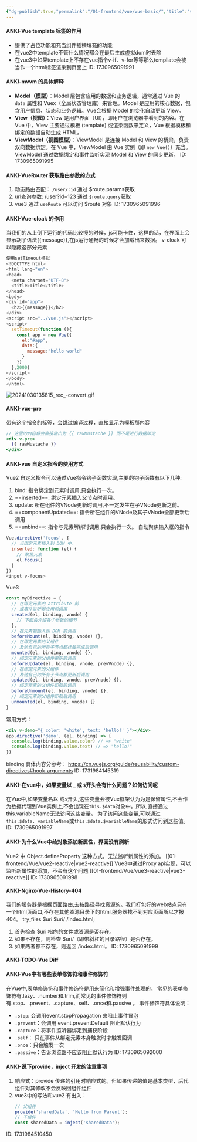 ```yaml
---
{"dg-publish":true,"permalink":"/01-frontend/vue/vue-basic/","title":"vue基础问题","tags":["vue","frontend"],"created":"2024-10-30T15:22:44.000+08:00","updated":"2024-12-02T15:05:30.596+08:00"}
---
```


#### ANKI-Vue template 标签的作用
+ 提供了占位功能和充当组件插槽填充的功能
+ 在vue2中template不管什么情况都会在最后生成虚拟dom时去除
+ 在vue3中如果template上不存在vue指令v-if、v-for等等那么templlate会被当作一个html标签渲染到页面上
ID: 1730965091991

#### ANKI-mvvm 的具体解释
- **Model（模型）**：Model 层包含应用的数据和业务逻辑，通常通过 Vue 的 `data` 属性和 Vuex（全局状态管理库）来管理。Model 是应用的核心数据，包含用户信息、状态和业务逻辑。Vue会根据 Model 的变化自动更新 View。    
- **View（视图）**：View 是用户界面（UI），即用户在浏览器中看到的内容。在 Vue 中，View 主要通过模板 (template) 或渲染函数来定义，Vue 根据模板和绑定的数据自动生成 HTML。
- **ViewModel（视图模型）**：ViewModel 是连接 Model 和 View 的桥梁，负责双向数据绑定。在 Vue 中，ViewModel 由 Vue 实例（即 `new Vue()`）充当。ViewModel 通过数据绑定和事件监听实现 Model 和 View 的同步更新，
ID: 1730965091995

#### ANKI-VueRouter 获取路由参数的方式
1. 动态路由匹配： `/user/:id` 通过 $route.params获取
2. url查询参数: /user?id=123 通过 `$route.query`获取
3. vue3 通过 `useRoute` 可以访问 $route 对象
ID: 1730965091996

#### ANKI-Vue-cloak 的作用
当我们的从上倒下运行的代码比较慢的时候，js可能卡住，这样的话，在界面上会显示胡子语法{{message}},在js运行通畅的时候才会加载出来数据。
v-cloak 可以隐藏这部分元素
```js
使用setTimeout模拟
<!DOCTYPE html>
<html lang="en">
<head>
  <meta charset="UTF-8">
  <title>Title</title>
</head>
<body>
<div id="app">
  <h2>{{message}}</h2>
</div>
<script src="../vue.js"></script>
<script>
  setTimeout(function (){
    const app = new Vue({
      el:"#app",
      data:{
        message:"hello world"
      }
    })
  },2000)
</script>
</body>
</html>
```
![20241030135815_rec_-convert.gif](/img/user/attachments/20241030135815_rec_-convert.gif)
#### ANKI-vue-pre
带有这个指令的标签，会跳过编译过程，直接显示为模板那内容
```jsx
// 这里的内容将会直接输出为 {{ rawMustache }} 而不是进行数据绑定
<div v-pre>
  {{ rawMustache }} 
</div>
```
#### ANKI-vue 自定义指令的使用方式
Vue2
自定义指令可以通过Vue指令钩子函数实现,主要的钩子函数有以下几种:
1. bind: 指令绑定到元素时调用,只会执行一次。
2. ==inserted==: 绑定元素插入父节点时调用。
3. update: 所在组件的VNode更新时调用,不一定发生在子VNode更新之前。
4. ==componentUpdated==: 指令所在组件的VNode及其子VNode全部更新后调用
5. ==unbind==: 指令与元素解绑时调用,只会执行一次。
自动聚焦输入框的指令
```js
Vue.directive('focus', {
  // 当绑定元素插入到 DOM 中。
  inserted: function (el) {
    // 聚焦元素
    el.focus()
  }
})
<input v-focus>
```
Vue3
```js
const myDirective = {
  // 在绑定元素的 attribute 前
  // 或事件监听器应用前调用
  created(el, binding, vnode) {
    // 下面会介绍各个参数的细节
  },
  // 在元素被插入到 DOM 前调用
  beforeMount(el, binding, vnode) {},
  // 在绑定元素的父组件
  // 及他自己的所有子节点都挂载完成后调用
  mounted(el, binding, vnode) {},
  // 绑定元素的父组件更新前调用
  beforeUpdate(el, binding, vnode, prevVnode) {},
  // 在绑定元素的父组件
  // 及他自己的所有子节点都更新后调用
  updated(el, binding, vnode, prevVnode) {},
  // 绑定元素的父组件卸载前调用
  beforeUnmount(el, binding, vnode) {},
  // 绑定元素的父组件卸载后调用
  unmounted(el, binding, vnode) {}
}
```
常用方式：
```jsx
<div v-demo="{ color: 'white', text: 'hello!' }"></div>
app.directive('demo', (el, binding) => {
  console.log(binding.value.color) // => "white"
  console.log(binding.value.text) // => "hello!"
})
```
binding 具体内容分参考：
https://cn.vuejs.org/guide/reusability/custom-directives#hook-arguments
ID: 1731984145319

#### ANKI-在vue中，如果变量以 `_` 或 `$`开头会有什么问题？如何访问呢
在Vue中,如果变量名以 或`$`开头,这些变量会被Vue框架认为为是保留属性,不会作为数据代理到Vue实例上,不会出现在`this.$data`对象中。所以,直接通过 this.variableName无法访问这些变量。
为了访问这些变量,可以通过`this.$data._variableName`或`this.$data.$variableName`的形式访问到这些值。
ID: 1730965091997

#### ANKI-为什么Vue中给对象添加新属性，界面没有刷新
Vue2 中 Object.defineProperty 这种方式，无法监听新属性的添加。
[[01-frontend/Vue/vue2-reactive\|vue2-reactive]]
Vue3中通过Proxy api实现，可以监听新属性的添加，不会有这个问题
[[01-frontend/Vue/vue3-reactive\|vue3-reactive]]
ID: 1730965091998


#### ANKI-Nginx-Vue-History-404
我们的服务器是根据页面路由,去按路径寻找资源的。我们打包好的web站点只有一个html页面口,不存在其他资源目录下的html,服务器找不到对应页面所以才报404。
try_files $uri $uri/ /index.html;
1. 首先检查 $uri 指向的文件或资源是否存在。
2. 如果不存在，则检查 $uri/（即带斜杠的目录路径）是否存在。
3. 如果两者都不存在，则返回 /index.html。
ID: 1730965091999

#### ANKI-TODO-Vue Diff

#### ANKI-Vue中有哪些表单修饰符和事件修饰符
在Vue中,表单修饰符和事件修饰符是用来简化和增强事件处理的。
常见的表单修饰符有.lazy、.number和.trim,而常见的事件修饰符则有.stop、.prevent、.capture、self、.once和.passive 。
事件修饰符具体说明：
+ `.stop`: 会调用event.stopPropagation 来阻止事件冒泡
+ `.prevent`：会调用 event.preventDefault 阻止默认行为
+ `.capture`：将事件监听器绑定到捕获阶段
+ `.self`： 只在事件从绑定元素本身触发时才触发回调
+ `.once`：只会触发一次
+ `.passive`：告诉浏览器不应该阻止默认行为
ID: 1730965092000

#### ANKI-说下provide，inject 开发的注意事项
1. 响应式：provide 传递的引用时响应式的。但如果传递的值是基本类型，后代组件对其修改不会反映回组件组件
2. vue3中的写法和vue2 有出入：
	```js
	// 父组件
	provide('sharedData', 'Hello from Parent');
	// 子组件
	const sharedData = inject('sharedData');
	```
ID: 1731984510450
